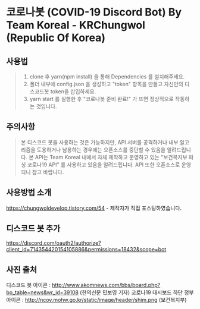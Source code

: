 # 코로나봇 (COVID-19 Discord Bot) By Team Koreal - KRChungwol (Republic Of Korea)

## 사용법
> 1. clone 후 yarn(npm install) 을 통해 Dependencies 를 설치해주세요.
> 2. 폴더 내부에 config.json 을 생성하고 "token" 항목을 만들고 자신만의 디스코드봇 token을 삽입하세요.
> 3. yarn start 를 실행한 후 "코로나봇 준비 완료!" 가 뜨면 정상적으로 작동하는 것입니다.

## 주의사항
> 본 디스코드 봇을 사용하는 것은 가능하지만, API 서버를 공격하거나 내부 알고리즘을 도용하거나 남용하는 경우에는 오픈소스를 중단할 수 있음을 알려드립니다.
> 본 API는 Team Koreal 내에서 자체 제작하고 운영하고 있는 "보건복지부 파싱 코로나19 API" 를 사용하고 있음을 알려드립니다.
> API 또한 오픈소스로 운영되니 참고 바랍니다.

## 사용방법 소개
https://chungwoldevelop.tistory.com/54  - 제작자가 직접 포스팅하였습니다.

## 디스코드 봇 추가
https://discord.com/oauth2/authorize?client_id=714354420154105886&permissions=18432&scope=bot

## 사진 출처

디스코드 봇 아이콘 : http://www.akomnews.com/bbs/board.php?bo_table=news&wr_id=39108 (한의신문 민보영 기자)
코로나19 대시보드 하단 정부 아이콘 : http://ncov.mohw.go.kr/static/image/header/shim.png (보건복지부)